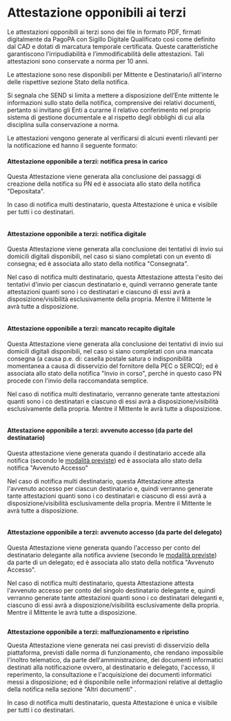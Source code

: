 # Attestazione opponibili ai terzi

Le attestazioni opponibili ai terzi sono dei file in formato PDF, firmati digitalmente da PagoPA con Sigillo Digitale Qualificato così come definito dal CAD e dotati di marcatura temporale certificata. Queste caratteristiche garantiscono l’irripudiabilità e l’immodificabilità delle attestazioni. Tali attestazioni sono conservate a norma per 10 anni.

Le attestazione sono rese disponibili per Mittente e Destinatario/i all'interno delle rispettive sezione Stato della notifica.&#x20;

Si segnala che SEND si limita a mettere a disposizione dell’Ente mittente le informazioni sullo stato della notifica, comprensive dei relativi documenti, pertanto si invitano gli Enti a curarne il relativo conferimento nel proprio sistema di gestione documentale e al rispetto degli obblighi di cui alla disciplina sulla conservazione a norma.

Le attestazioni vengono generate al verificarsi di alcuni eventi rilevanti per la notificazione ed hanno il seguente formato:

#### **Attestazione opponibile a terzi: notifica presa in carico** <a href="#attestazione-opponibile-a-terzi-notifica-presa-in-carico" id="attestazione-opponibile-a-terzi-notifica-presa-in-carico"></a>

Questa Attestazione viene generata alla conclusione dei passaggi di creazione della notifica su PN ed è associata allo stato della notifica "Depositata".

In caso di notifica multi destinatario, questa Attestazione è unica e visibile per tutti i co destinatari.

&#x20;

<figure><img src="../../.gitbook/assets/image (42).png" alt=""><figcaption></figcaption></figure>

#### **Attestazione opponibile a terzi: notifica digitale** <a href="#attestazione-opponibile-a-terzi-notifica-digitale" id="attestazione-opponibile-a-terzi-notifica-digitale"></a>

Questa Attestazione viene generata alla conclusione dei tentativi di invio sui domicili digitali disponibili, nel caso si siano completati con un evento di consegna; ed è associata allo stato della notifica "Consegnata".

Nel caso di notifica multi destinatario, questa Attestazione attesta l'esito dei tentativi d'invio per ciascun destinatario e, quindi verranno generate tante attestazioni quanti sono i co destinatari e ciascuno di essi avrà a disposizione/visibilità esclusivamente della propria. Mentre il Mittente le avrà tutte a disposizione.&#x20;

&#x20;

<figure><img src="../../.gitbook/assets/image (33).png" alt=""><figcaption></figcaption></figure>

#### **Attestazione opponibile a terzi: mancato recapito digitale** <a href="#attestazione-opponibile-a-terzi-mancato-recapito-digitale" id="attestazione-opponibile-a-terzi-mancato-recapito-digitale"></a>

Questa Attestazione viene generata alla conclusione dei tentativi di invio sui domicili digitali disponibili, nel caso si siano completati con una mancata consegna (a causa p.e. di: casella postale satura o indisponibilità momentanea a causa di disservizio del fornitore della PEC o SERCQ); ed è associata allo stato della notifica "Invio in corso", perché in questo caso PN procede con l'invio della raccomandata semplice.

Nel caso di notifica multi destinatario, verranno generate tante attestazioni quanti sono i co destinatari e ciascuno di essi avrà a disposizione/visibilità esclusivamente della propria. Mentre il Mittente le avrà tutte a disposizione.&#x20;

&#x20;

<figure><img src="../../.gitbook/assets/image (27).png" alt=""><figcaption></figcaption></figure>

#### **Attestazione opponibile a terzi: avvenuto accesso (da parte del destinatario)** <a href="#attestazione-opponibile-a-terzi-avvenuto-accesso" id="attestazione-opponibile-a-terzi-avvenuto-accesso"></a>

Questa attestazione viene generata quando il destinatario accede alla notifica (secondo le [modalità previste](../il-processo-di-notificazione/)) ed è associata allo stato della notifica "Avvenuto Accesso"

Nel caso di notifica multi destinatario, questa Attestazione attesta l'avvenuto accesso per ciascun destinatario e, quindi verranno generate tante attestazioni quanti sono i co destinatari e ciascuno di essi avrà a disposizione/visibilità esclusivamente della propria. Mentre il Mittente le avrà tutte a disposizione.&#x20;



<figure><img src="../../.gitbook/assets/image (65).png" alt=""><figcaption></figcaption></figure>

#### **Attestazione opponibile a terzi: avvenuto accesso (da parte del delegato)** <a href="#attestazione-opponibile-a-terzi-avvenuto-accesso" id="attestazione-opponibile-a-terzi-avvenuto-accesso"></a>

Questa Attestazione viene generata quando l'accesso per conto del destinatario delegante alla notifica avviene (secondo le [modalità previste](../il-processo-di-notificazione/)) da parte di un delegato; ed è associata allo stato della notifica "Avvenuto Accesso".

Nel caso di notifica multi destinatario, questa Attestazione attesta l'avvenuto accesso per conto del singolo destinatario delegante e, quindi verranno generate tante attestazioni quanti sono i co destinatari deleganti e, ciascuno di essi avrà a disposizione/visibilità esclusivamente della propria. Mentre il Mittente le avrà tutte a disposizione.&#x20;

<figure><img src="../../.gitbook/assets/image (11).png" alt=""><figcaption></figcaption></figure>

&#x20;**Attestazione opponibile a terzi: malfunzionamento e ripristino**

Questa Attestazione viene generata nei casi previsti di disservizio della piattaforma, previsti dalle norma di funzionamento, che rendano impossibile l'inoltro telematico, da parte dell'amministrazione, dei documenti  informatici  destinati  alla  notificazione   ovvero, al destinatario e delegato, l'accesso, il reperimento, la  consultazione e l'acquisizione dei  documenti  informatici  messi  a  disposizione; ed è disponibile nelle informazioni relative al dettaglio della notifica nella sezione "Altri documenti" .

In caso di notifica multi destinatario, questa Attestazione è unica e visibile per tutti i co destinatari.

&#x20;                            &#x20;

<figure><img src="../../.gitbook/assets/image (2) (1).png" alt=""><figcaption></figcaption></figure>
